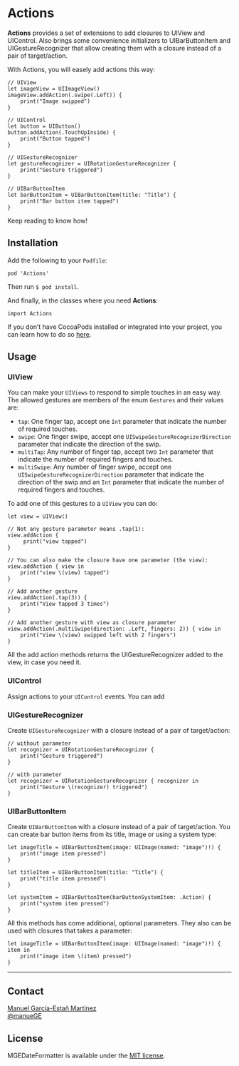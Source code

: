 # Actions

**Actions** provides a set of extensions to add closures to UIView and UIControl. Also brings some convenience initializers to UIBarButtonItem and UIGestureRecognizer that allow creating them with a closure instead of a pair of target/action.

With Actions, you will easely add actions this way:

````
// UIView
let imageView = UIImageView()
imageView.addAction(.swipe(.Left)) {
    print("Image swipped")
}

// UIControl
let button = UIButton()
button.addAction(.TouchUpInside) {
    print("Button tapped")
}

// UIGestureRecognizer
let gestureRecognizer = UIRotationGestureRecognizer {
    print("Gesture triggered")
}

// UIBarButtonItem
let barButtonItem = UIBarButtonItem(title: "Title") {
    print("Bar button item tapped")
}
````

Keep reading to know how!

## Installation

Add the following to your `Podfile`:

````
pod 'Actions'
````

Then run `$ pod install`.

And finally, in the classes where you need **Actions**: 

````
import Actions
````

If you don’t have CocoaPods installed or integrated into your project, you can learn how to do so [here](http://cocoapods.org).

## Usage

### UIView

You can make your `UIViews` to respond to simple touches in an easy way. The allowed gestures are members of the enum `Gestures` and their values are: 

- `tap`: One finger tap, accept one `Int` parameter that indicate the number of required touches. 
- `swipe`: One finger swipe, accept one `UISwipeGestureRecognizerDirection` parameter that indicate the direction of the swip. 
- `multiTap`: Any number of finger tap, accept two `Int` parameter that indicate the number of required fingers and touches. 
- `multiSwipe`: Any number of finger swipe, accept one `UISwipeGestureRecognizerDirection` parameter that indicate the direction of the swip and an `Int` parameter that indicate the number of required fingers and touches.

To add one of this gestures to a `UIView` you can do: 

````
let view = UIView()

// Not any gesture parameter means .tap(1):
view.addAction {
     print("view tapped")
}

// You can also make the closure have one parameter (the view):
view.addAction { view in
    print("view \(view) tapped")
}

// Add another gesture
view.addAction(.tap(3)) {
    print("View tapped 3 times")
}

// Add another gesture with view as closure parameter
view.addAction(.multiSwipe(direction: .Left, fingers: 2)) { view in
    print("View \(view) swipped left with 2 fingers")
}
```` 

All the add action methods returns the UIGestureRecognizer added to the view, in case you need it. 


### UIControl

Assign actions to your `UIControl` events. You can add



### UIGestureRecognizer

Create `UIGestureRecognizer` with a closure instead of a pair of target/action:

````
// without parameter
let recognizer = UIRotationGestureRecognizer {
    print("Gesture triggered")
}

// with parameter
let recognizer = UIRotationGestureRecognizer { recognizer in
    print("Gesture \(recognizer) triggered")
}
````


### UIBarButtonItem

Create `UIBarButtonItem` with a closure instead of a pair of target/action. You can create bar button items from its title, image or using a system type:

````
let imageTitle = UIBarButtonItem(image: UIImage(named: "image")!) {
    print("image item pressed")
}

let titleItem = UIBarButtonItem(title: "Title") {
    print("title item pressed")
}

let systemItem = UIBarButtonItem(barButtonSystemItem: .Action) {
    print("system item pressed")
}
````

All this methods has come additional, optional parameters. They also can be used with closures that takes a parameter: 

````
let imageTitle = UIBarButtonItem(image: UIImage(named: "image")!) { item in
    print("image item \(item) pressed")
}
````
 

---


## Contact

[Manuel García-Estañ Martínez](http://github.com/ManueGE)  
[@manueGE](https://twitter.com/ManueGE)

## License

MGEDateFormatter is available under the [MIT license](LICENSE.md).